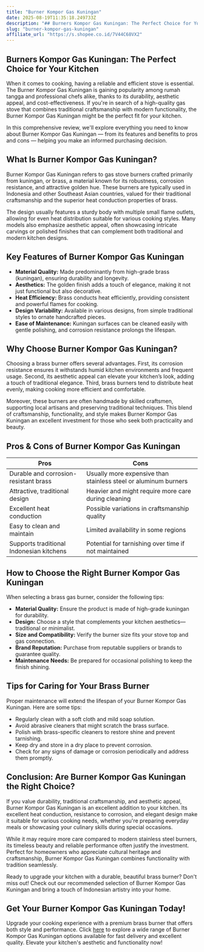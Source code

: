 ```yaml
---
title: "Burner Kompor Gas Kuningan"
date: 2025-08-19T11:35:18.249733Z
description: "## Burners Kompor Gas Kuningan: The Perfect Choice for Your Kitchen..."
slug: "burner-kompor-gas-kuningan"
affiliate_url: "https://s.shopee.co.id/7V44C68VX2"
---
```

## Burners Kompor Gas Kuningan: The Perfect Choice for Your Kitchen

When it comes to cooking, having a reliable and efficient stove is essential. The Burner Kompor Gas Kuningan is gaining popularity among rumah tangga and professional chefs alike, thanks to its durability, aesthetic appeal, and cost-effectiveness. If you're in search of a high-quality gas stove that combines traditional craftsmanship with modern functionality, the Burner Kompor Gas Kuningan might be the perfect fit for your kitchen.

In this comprehensive review, we'll explore everything you need to know about Burner Kompor Gas Kuningan — from its features and benefits to pros and cons — helping you make an informed purchasing decision.

## What Is Burner Kompor Gas Kuningan?

Burner Kompor Gas Kuningan refers to gas stove burners crafted primarily from kuningan, or brass, a material known for its robustness, corrosion resistance, and attractive golden hue. These burners are typically used in Indonesia and other Southeast Asian countries, valued for their traditional craftsmanship and the superior heat conduction properties of brass.

The design usually features a sturdy body with multiple small flame outlets, allowing for even heat distribution suitable for various cooking styles. Many models also emphasize aesthetic appeal, often showcasing intricate carvings or polished finishes that can complement both traditional and modern kitchen designs.

## Key Features of Burner Kompor Gas Kuningan

- **Material Quality:** Made predominantly from high-grade brass (kuningan), ensuring durability and longevity.
- **Aesthetics:** The golden finish adds a touch of elegance, making it not just functional but also decorative.
- **Heat Efficiency:** Brass conducts heat efficiently, providing consistent and powerful flames for cooking.
- **Design Variability:** Available in various designs, from simple traditional styles to ornate handcrafted pieces.
- **Ease of Maintenance:** Kuningan surfaces can be cleaned easily with gentle polishing, and corrosion resistance prolongs the lifespan.

## Why Choose Burner Kompor Gas Kuningan?

Choosing a brass burner offers several advantages. First, its corrosion resistance ensures it withstands humid kitchen environments and frequent usage. Second, its aesthetic appeal can elevate your kitchen’s look, adding a touch of traditional elegance. Third, brass burners tend to distribute heat evenly, making cooking more efficient and comfortable.

Moreover, these burners are often handmade by skilled craftsmen, supporting local artisans and preserving traditional techniques. This blend of craftsmanship, functionality, and style makes Burner Kompor Gas Kuningan an excellent investment for those who seek both practicality and beauty.

## Pros & Cons of Burner Kompor Gas Kuningan

| Pros                                    | Cons                                        |
|-----------------------------------------|---------------------------------------------|
| Durable and corrosion-resistant brass | Usually more expensive than stainless steel or aluminum burners |
| Attractive, traditional design        | Heavier and might require more care during cleaning |
| Excellent heat conduction             | Possible variations in craftsmanship quality |
| Easy to clean and maintain            | Limited availability in some regions       |
| Supports traditional Indonesian kitchens | Potential for tarnishing over time if not maintained |

## How to Choose the Right Burner Kompor Gas Kuningan

When selecting a brass gas burner, consider the following tips:

- **Material Quality:** Ensure the product is made of high-grade kuningan for durability.
- **Design:** Choose a style that complements your kitchen aesthetics—traditional or minimalist.
- **Size and Compatibility:** Verify the burner size fits your stove top and gas connection.
- **Brand Reputation:** Purchase from reputable suppliers or brands to guarantee quality.
- **Maintenance Needs:** Be prepared for occasional polishing to keep the finish shining.

## Tips for Caring for Your Brass Burner

Proper maintenance will extend the lifespan of your Burner Kompor Gas Kuningan. Here are some tips:

- Regularly clean with a soft cloth and mild soap solution.
- Avoid abrasive cleaners that might scratch the brass surface.
- Polish with brass-specific cleaners to restore shine and prevent tarnishing.
- Keep dry and store in a dry place to prevent corrosion.
- Check for any signs of damage or corrosion periodically and address them promptly.

## Conclusion: Are Burner Kompor Gas Kuningan the Right Choice?

If you value durability, traditional craftsmanship, and aesthetic appeal, Burner Kompor Gas Kuningan is an excellent addition to your kitchen. Its excellent heat conduction, resistance to corrosion, and elegant design make it suitable for various cooking needs, whether you're preparing everyday meals or showcasing your culinary skills during special occasions.

While it may require more care compared to modern stainless steel burners, its timeless beauty and reliable performance often justify the investment. Perfect for homeowners who appreciate cultural heritage and craftsmanship, Burner Kompor Gas Kuningan combines functionality with tradition seamlessly.

Ready to upgrade your kitchen with a durable, beautiful brass burner? Don't miss out! Check out our recommended selection of Burner Kompor Gas Kuningan and bring a touch of Indonesian artistry into your home.

## Get Your Burner Kompor Gas Kuningan Today!

Upgrade your cooking experience with a premium brass burner that offers both style and performance. Click [here](https://s.shopee.co.id/7V44C68VX2) to explore a wide range of Burner Kompor Gas Kuningan options available for fast delivery and excellent quality. Elevate your kitchen's aesthetic and functionality now!